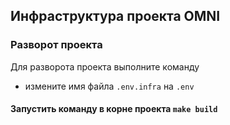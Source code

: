 ## Инфраструктура проекта OMNI
### Разворот проекта

Для разворота проекта выполните команду

- измените имя файла `.env.infra` на `.env`

#### Запустить команду в корне проекта `make build`

 
 
 